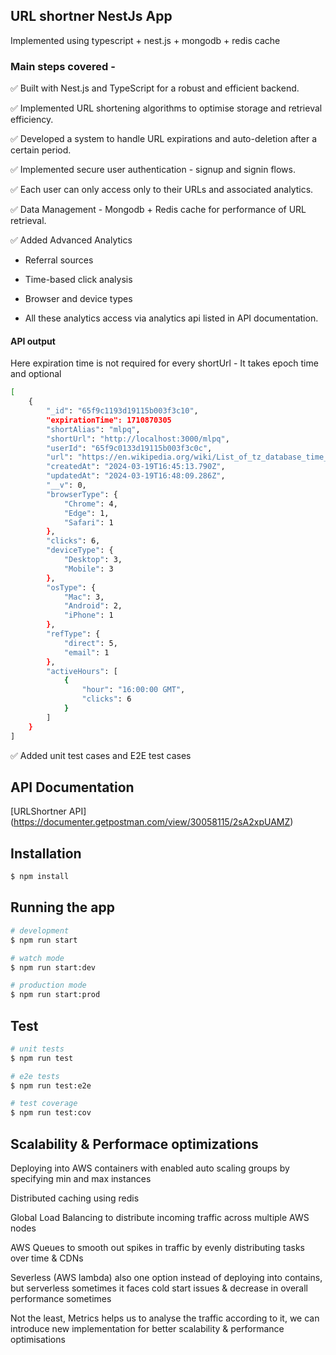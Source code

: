 ## URL shortner NestJs App

 Implemented using typescript + nest.js + mongodb + redis cache


### Main steps covered - 

✅ Built with Nest.js and TypeScript for a robust and efficient backend.

✅ Implemented URL shortening algorithms to optimise storage and retrieval efficiency.

✅ Developed a system to handle URL expirations and auto-deletion after a certain period.

✅  Implemented secure user authentication - signup and signin flows.

✅ Each user can only access only to their URLs and associated analytics.

✅ Data Management - Mongodb + Redis cache for performance of URL retrieval.

✅ Added Advanced Analytics 

- Referral sources

- Time-based click analysis

- Browser and device types

- All these analytics access via analytics api listed in API documentation.

#### API output

Here expiration time is not required for every shortUrl - It takes epoch time and optional

```bash
[
    {
        "_id": "65f9c1193d19115b003f3c10",
        "expirationTime": 1710870305
        "shortAlias": "mlpq",
        "shortUrl": "http://localhost:3000/mlpq",
        "userId": "65f9c0133d19115b003f3c0c",
        "url": "https://en.wikipedia.org/wiki/List_of_tz_database_time_zones",
        "createdAt": "2024-03-19T16:45:13.790Z",
        "updatedAt": "2024-03-19T16:48:09.286Z",
        "__v": 0,
        "browserType": {
            "Chrome": 4,
            "Edge": 1,
            "Safari": 1
        },
        "clicks": 6,
        "deviceType": {
            "Desktop": 3,
            "Mobile": 3
        },
        "osType": {
            "Mac": 3,
            "Android": 2,
            "iPhone": 1
        },
        "refType": {
            "direct": 5,
            "email": 1
        },
        "activeHours": [
            {
                "hour": "16:00:00 GMT",
                "clicks": 6
            }
        ]
    }
]
```

✅ Added unit test cases and E2E test cases

## API Documentation

[URLShortner API] (https://documenter.getpostman.com/view/30058115/2sA2xpUAMZ)

## Installation

```bash
$ npm install
```

## Running the app

```bash
# development
$ npm run start

# watch mode
$ npm run start:dev

# production mode
$ npm run start:prod
```

## Test

```bash
# unit tests
$ npm run test

# e2e tests
$ npm run test:e2e

# test coverage
$ npm run test:cov
```

## Scalability & Performace optimizations

Deploying into AWS containers with enabled auto scaling groups by specifying min and max instances

Distributed caching using redis

Global Load Balancing to distribute incoming traffic across multiple AWS nodes

AWS Queues to smooth out spikes in traffic by evenly distributing tasks over time & CDNs

Severless (AWS lambda) also one option instead of deploying into contains, but serverless sometimes it faces cold start issues & decrease in overall performance sometimes

Not the least, Metrics helps us to analyse the traffic according to it, we can introduce new implementation for better scalability & performance optimisations